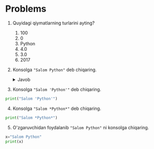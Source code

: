 # Problems

1. Quyidagi qiymatlarning turlarini ayting?

   1. 100
   2. 0
   3. Python
   4. 4.0
   5. 3.0
   6. 2017

2. Konsolga `"Salom Python"` deb chiqaring.

   <details> <summary>Javob</summary>

   ```python
   print("Salom Python")
   ```

   </details> 
 
3. Konsolga `"Salom 'Python'"` deb chiqaring.
```python
print("Salom 'Python'")
```
4. Konsolga `"Salom *Python*"` deb chiqaring.
```python
print("Salom *Python*")
```
5. O'zgaruvchidan foydalanib `"Salom Python"` ni konsolga chiqaring.
```python
x="Salom Python"
print(x)
```
